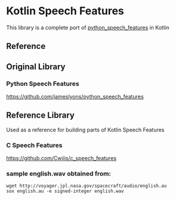 # Kotlin Speech Features

This library is a complete port of [python_speech_features](https://github.com/jameslyons/python_speech_features) in Kotlin

## Reference

## Original Library
### Python Speech Features
https://github.com/jameslyons/python_speech_features
## Reference Library
Used as a reference for building parts of Kotlin Speech Features
### C Speech Features
https://github.com/Cwiiis/c_speech_features

### sample english.wav obtained from:

	wget http://voyager.jpl.nasa.gov/spacecraft/audio/english.au
	sox english.au -e signed-integer english.wav
